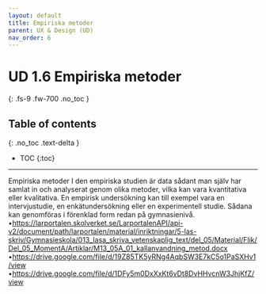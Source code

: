 ```yaml
---
layout: default
title: Empiriska metoder
parent: UX & Design (UD)
nav_order: 6
---
```


# UD 1.6 Empiriska metoder
{: .fs-9 .fw-700 .no_toc }

## Table of contents
{: .no_toc .text-delta }

- TOC
{:toc}

---

Empiriska metoder
I den empiriska studien är data sådant man själv har samlat in och analyserat genom olika metoder, 
vilka kan vara kvantitativa eller kvalitativa. En empirisk undersökning kan till exempel vara en 
intervjustudie, en enkätundersökning eller en experimentell studie. Sådana kan genomföras i 
förenklad form redan på gymnasienivå. 
•https://larportalen.skolverket.se/LarportalenAPI/api-v2/document/path/larportalen/material/inriktningar/5-las-skriv/Gymnasieskola/013_lasa_skriva_vetenskaplig_text/del_05/Material/Flik/Del_05_MomentA/Artiklar/M13_05A_01_kallanvandning_metod.docx 
•https://drive.google.com/file/d/19Z85TK5yRNg4AqbSW3E7kC5o1PaSXHv1/view   
•https://drive.google.com/file/d/1DFy5m0DxXxKt6vDt8DvHHvcnW3JhjKfZ/view    
